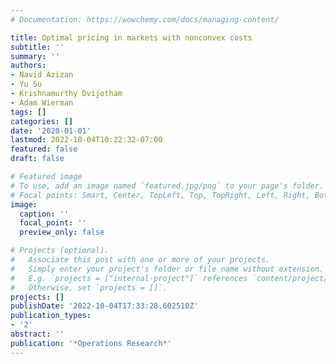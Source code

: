 ```yaml
---
# Documentation: https://wowchemy.com/docs/managing-content/

title: Optimal pricing in markets with nonconvex costs
subtitle: ''
summary: ''
authors:
- Navid Azizan
- Yu Su
- Krishnamurthy Dvijotham
- Adam Wierman
tags: []
categories: []
date: '2020-01-01'
lastmod: 2022-10-04T10:22:32-07:00
featured: false
draft: false

# Featured image
# To use, add an image named `featured.jpg/png` to your page's folder.
# Focal points: Smart, Center, TopLeft, Top, TopRight, Left, Right, BottomLeft, Bottom, BottomRight.
image:
  caption: ''
  focal_point: ''
  preview_only: false

# Projects (optional).
#   Associate this post with one or more of your projects.
#   Simply enter your project's folder or file name without extension.
#   E.g. `projects = ["internal-project"]` references `content/project/deep-learning/index.md`.
#   Otherwise, set `projects = []`.
projects: []
publishDate: '2022-10-04T17:33:28.602510Z'
publication_types:
- '2'
abstract: ''
publication: '*Operations Research*'
---
```

